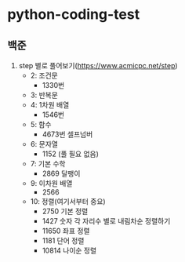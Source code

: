 # python-coding-test

## 백준

1. step 별로 풀어보기(https://www.acmicpc.net/step)
    - 2: 조건문
        - 1330번
    - 3: 반복문 
    - 4: 1차원 배열
        - 1546번
    - 5: 함수
        - 4673번 셀프넘버
    - 6: 문자열
        - 1152 (풀 필요 없음)
    - 7: 기본 수학
        - 2869 달팽이
    - 9: 이차원 배열
        - 2566  
    - 10: 정렬(여기서부터 중요)
        - 2750 기본 정렬
        - 1427 숫자 각 자리수 별로 내림차순 정렬하기
        - 11650 좌표 정렬
        - 1181 단어 정렬
        - 10814 나이순 정렬

